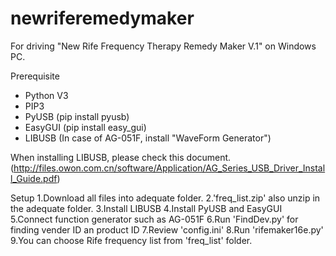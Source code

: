 # newriferemedymaker
For driving "New Rife Frequency Therapy Remedy Maker V.1" on Windows PC.

Prerequisite

- Python V3
- PIP3
- PyUSB (pip install pyusb)
- EasyGUI (pip install easy_gui)
- LIBUSB (In case of AG-051F, install "WaveForm Generator")

When installing LIBUSB, please check this document.(http://files.owon.com.cn/software/Application/AG_Series_USB_Driver_Install_Guide.pdf)

Setup
1.Download all files into adequate folder.
2.'freq_list.zip' also unzip in the adequate folder.
3.Install LIBUSB
4.Install PyUSB and EasyGUI
5.Connect function generator such as AG-051F
6.Run 'FindDev.py' for finding vender ID an product ID
7.Review 'config.ini'
8.Run 'rifemaker16e.py'
9.You can choose Rife frequency list from 'freq_list' folder.
